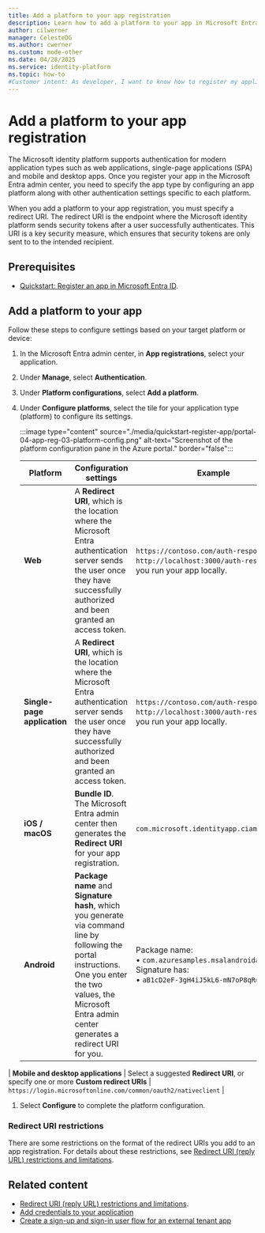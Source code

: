 ```yaml
---
title: Add a platform to your app registration
description: Learn how to add a platform to your app in Microsoft Entra to securely handle authentication tokens and enhance your application's security.
author: cilwerner
manager: CelesteDG
ms.author: cwerner
ms.custom: mode-other
ms.date: 04/28/2025
ms.service: identity-platform
ms.topic: how-to
#Customer intent: As developer, I want to know how to register my application in Microsoft Entra tenant. I want to understand the additional configurations to help make my application secure. 
---
```


# Add a platform to your app registration

The Microsoft identity platform supports authentication for modern application types such as web applications, single-page applications (SPA) and mobile and desktop apps. Once you register your app in the Microsoft Entra admin center, you need to specify the app type by configuring an app platform along with other authentication settings specific to each platform.

When you add a platform to your app registration, you must specify a redirect URI. The redirect URI is the endpoint where the Microsoft identity platform sends security tokens after a user successfully authenticates. This URI is a key security measure, which ensures that security tokens are only sent to to the intended recipient.

## Prerequisites

* [Quickstart: Register an app in Microsoft Entra ID](quickstart-register-app.md).

## Add a platform to your app

Follow these steps to configure settings based on your target platform or device:

1. In the Microsoft Entra admin center, in **App registrations**, select your application.
1. Under **Manage**, select **Authentication**.
1. Under **Platform configurations**, select **Add a platform**.
1. Under **Configure platforms**, select the tile for your application type (platform) to configure its settings.

   :::image type="content" source="./media/quickstart-register-app/portal-04-app-reg-03-platform-config.png" alt-text="Screenshot of the platform configuration pane in the Azure portal." border="false":::


   | Platform  | Configuration settings | Example |
   | --------- |------------------------|---------|
   | **Web**   | A **Redirect URI**, which is the location where the Microsoft Entra authentication server sends the user once they have successfully authorized and been granted an access token. |`https://contoso.com/auth-response`  or <br> `http://localhost:3000/auth-response` if you run your app locally.   |
   | **Single-page application** | A **Redirect URI**, which is the location where the Microsoft Entra authentication server sends the user once they have successfully authorized and been granted an access token. | `https://contoso.com/auth-response`  or <br> `http://localhost:3000/auth-response` if you run your app locally.|
   | **iOS / macOS** | **Bundle ID**. The Microsoft Entra admin center then generates the **Redirect URI** for your app registration.| `com.microsoft.identityapp.ciam.MSALiOS`. |
   | **Android** | **Package name** and **Signature hash**, which you generate via command line by following the portal instructions. One you enter the two values, the Microsoft Entra admin center generates a redirect URI for you. | Package name: <br>&#8226; `com.azuresamples.msalandroidapp` <br> Signature has: <br>&#8226; `aB1cD2eF-3gH4iJ5kL6-mN7oP8qR=`. |
| **Mobile and desktop applications** | Select a suggested **Redirect URI**, or specify one or more **Custom redirect URIs** | `https://login.microsoftonline.com/common/oauth2/nativeclient` |


1. Select **Configure** to complete the platform configuration.

### Redirect URI restrictions

There are some restrictions on the format of the redirect URIs you add to an app registration. For details about these restrictions, see [Redirect URI (reply URL) restrictions and limitations](./reply-url.md).

## Related content

- [Redirect URI (reply URL) restrictions and limitations](./reply-url.md).
- [Add credentials to your application](how-to-add-credentials.md)
- [Create a sign-up and sign-in user flow for an external tenant app](../external-id/customers/how-to-user-flow-sign-up-sign-in-customers.md)